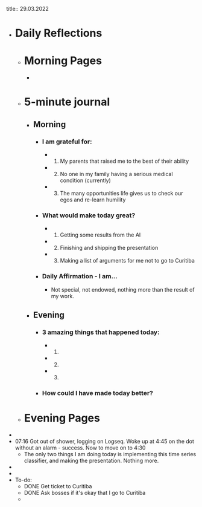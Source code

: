 title:: 29.03.2022

- # Daily Reflections
	- # Morning Pages
		-
	- # 5-minute journal
		- ## Morning
			- ### I am grateful for:
				- 1. My parents that raised me to the best of their ability
				- 2. No one in my family having a serious medical condition (currently)
				- 3. The many opportunities life gives us to check our egos and re-learn humility
			- ### What would make today great?
				- 1. Getting some results from the AI
				- 2. Finishing and shipping the presentation
				- 3. Making a list of arguments for me not to go to Curitiba
			- ### Daily Affirmation - I am...
				- Not special, not endowed, nothing more than the result of my work.
		- ## Evening
			- ### 3 amazing things that happened today:
				- 1.
				- 2.
				- 3.
			- ### How could I have made today better?
	- # Evening Pages
-
- 07:16 Got out of shower, logging on Logseq. Woke up at 4:45 on the dot without an alarm - success. Now to move on to 4:30
	- The only two things I am doing today is implementing this time series classifier, and making the presentation. Nothing more.
-
-
- To-do:
	- DONE Get ticket to Curitiba
	- DONE Ask bosses if it's okay that I go to Curitiba
	-
